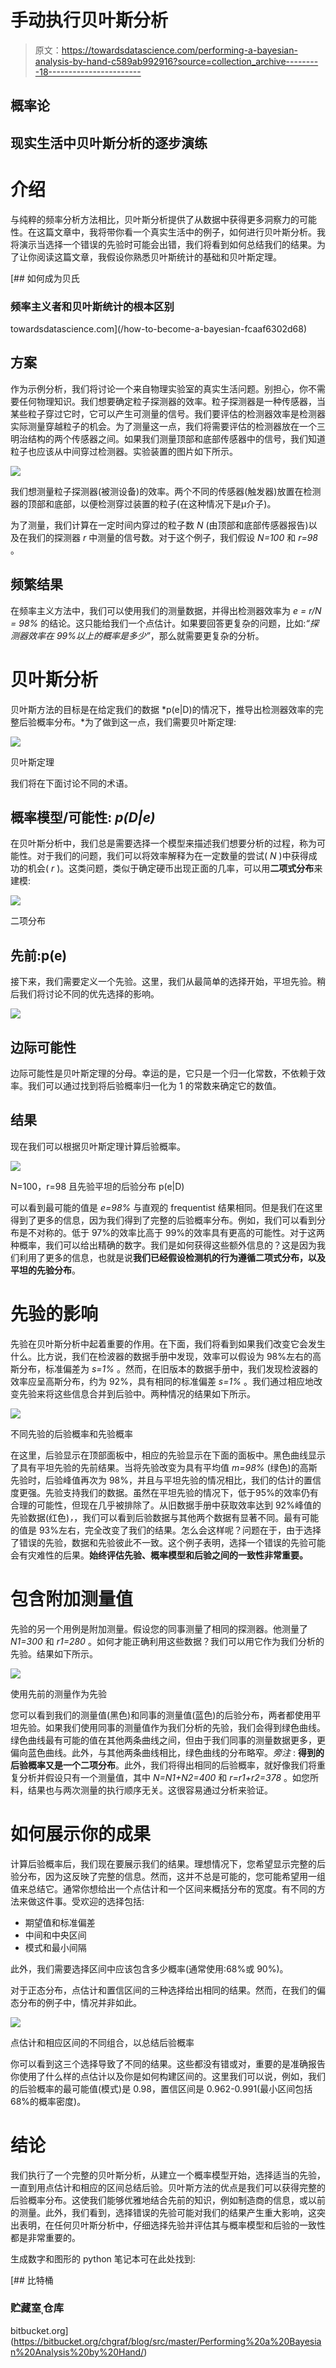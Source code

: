 # 手动执行贝叶斯分析

> 原文：<https://towardsdatascience.com/performing-a-bayesian-analysis-by-hand-c589ab992916?source=collection_archive---------18----------------------->

## 概率论

## 现实生活中贝叶斯分析的逐步演练

# 介绍

与纯粹的频率分析方法相比，贝叶斯分析提供了从数据中获得更多洞察力的可能性。在这篇文章中，我将带你看一个真实生活中的例子，如何进行贝叶斯分析。我将演示当选择一个错误的先验时可能会出错，我们将看到如何总结我们的结果。为了让你阅读这篇文章，我假设你熟悉贝叶斯统计的基础和贝叶斯定理。

[](/how-to-become-a-bayesian-fcaaf6302d68) [## 如何成为贝氏

### 频率主义者和贝叶斯统计的根本区别

towardsdatascience.com](/how-to-become-a-bayesian-fcaaf6302d68) 

## 方案

作为示例分析，我们将讨论一个来自物理实验室的真实生活问题。别担心，你不需要任何物理知识。我们想要确定粒子探测器的效率。粒子探测器是一种传感器，当某些粒子穿过它时，它可以产生可测量的信号。我们要评估的检测器效率是检测器实际测量穿越粒子的机会。为了测量这一点，我们将需要评估的检测器放在一个三明治结构的两个传感器之间。如果我们测量顶部和底部传感器中的信号，我们知道粒子也应该从中间穿过检测器。实验装置的图片如下所示。

![](img/c81405e6b39114475d48451233f7e4d2.png)

我们想测量粒子探测器(被测设备)的效率。两个不同的传感器(触发器)放置在检测器的顶部和底部，以便检测穿过装置的粒子(在这种情况下是μ介子)。

为了测量，我们计算在一定时间内穿过的粒子数 *N* (由顶部和底部传感器报告)以及在我们的探测器 *r* 中测量的信号数。对于这个例子，我们假设 *N=100* 和 *r=98* 。

## 频繁结果

在频率主义方法中，我们可以使用我们的测量数据，并得出检测器效率为 *e = r/N = 98%* 的结论。这只能给我们一个点估计。如果要回答更复杂的问题，比如:*“探测器效率在 99%以上的概率是多少”*，那么就需要更复杂的分析。

# 贝叶斯分析

贝叶斯方法的目标是在给定我们的数据 *p(e|D)的情况下，推导出检测器效率的完整后验概率分布。*为了做到这一点，我们需要贝叶斯定理:

![](img/a1985956cbdf8b18706cfc0b6bd13608.png)

贝叶斯定理

我们将在下面讨论不同的术语。

## 概率模型/可能性: *p(D|e)*

在贝叶斯分析中，我们总是需要选择一个模型来描述我们想要分析的过程，称为可能性。对于我们的问题，我们可以将效率解释为在一定数量的尝试( *N* )中获得成功的机会( *r* )。这类问题，类似于确定硬币出现正面的几率，可以用**二项式分布**来建模:

![](img/45a5acd067ea526f5daf1aa1a59fbe1a.png)

二项分布

## 先前:p(e)

接下来，我们需要定义一个先验。这里，我们从最简单的选择开始，平坦先验。稍后我们将讨论不同的优先选择的影响。

![](img/94d654e721636dd5f6585bcb986b272e.png)

## 边际可能性

边际可能性是贝叶斯定理的分母。幸运的是，它只是一个归一化常数，不依赖于效率。我们可以通过找到将后验概率归一化为 1 的常数来确定它的数值。

## 结果

现在我们可以根据贝叶斯定理计算后验概率。

![](img/1de393da17bdf54a1972cde4b922a736.png)

N=100，r=98 且先验平坦的后验分布 p(e|D)

可以看到最可能的值是 *e=98%* 与直观的 frequentist 结果相同。但是我们在这里得到了更多的信息，因为我们得到了完整的后验概率分布。例如，我们可以看到分布是不对称的。低于 97%的效率比高于 99%的效率具有更高的可能性。对于这两种概率，我们可以给出精确的数字。我们是如何获得这些额外信息的？这是因为我们利用了更多的信息，也就是说**我们已经假设检测机的行为遵循二项式分布，以及平坦的先验分布**。

# 先验的影响

先验在贝叶斯分析中起着重要的作用。在下面，我们将看到如果我们改变它会发生什么。比方说，我们在检波器的数据手册中发现，效率可以假设为 98%左右的高斯分布，标准偏差为 *s=1%* 。然而，在旧版本的数据手册中，我们发现检波器的效率应呈高斯分布，约为 92%，具有相同的标准偏差 *s=1%* 。我们通过相应地改变先验来将这些信息合并到后验中。两种情况的结果如下所示。

![](img/2c94b3a9f8e299865a05ed71093dd139.png)

不同先验的后验概率和先验概率

在这里，后验显示在顶部面板中，相应的先验显示在下面的面板中。黑色曲线显示了具有平坦先验的先前结果。当将先验改变为具有平均值 *m=98%* (绿色)的高斯先验时，后验峰值再次为 98%，并且与平坦先验的情况相比，我们的估计的置信度更强。先验支持我们的数据。虽然在平坦先验的情况下，低于95%的效率仍有合理的可能性，但现在几乎被排除了。从旧数据手册中获取效率达到 92%峰值的先验数据(红色)*，*，我们可以看到后验数据与其他两个数据有显著不同。最有可能的值是 93%左右，完全改变了我们的结果。怎么会这样呢？问题在于，由于选择了错误的先验，数据和先验彼此不一致。这个例子表明，选择一个错误的先验可能会有灾难性的后果。**始终评估先验、概率模型和后验之间的一致性非常重要。**

# 包含附加测量值

先验的另一个用例是附加测量。假设您的同事测量了相同的探测器。他测量了 *N1=300* 和 *r1=280* 。如何才能正确利用这些数据？我们可以用它作为我们分析的先验。结果如下所示。

![](img/f3b545adf530388686b201177ee3d99b.png)

使用先前的测量作为先验

您可以看到我们的测量值(黑色)和同事的测量值(蓝色)的后验分布，两者都使用平坦先验。如果我们使用同事的测量值作为我们分析的先验，我们会得到绿色曲线。绿色曲线最有可能的值在其他两条曲线之间，但由于我们同事的测量数据更多，更偏向蓝色曲线。此外，与其他两条曲线相比，绿色曲线的分布略窄。*旁注* : **得到的后验概率又是一个二项分布**。此外，我们将得出相同的后验概率，就好像我们将重复分析并假设只有一个测量值，其中 *N=N1+N2=400* 和 *r=r1+r2=378* 。如您所料，结果也与两次测量的执行顺序无关。这很容易通过分析来验证。

# 如何展示你的成果

计算后验概率后，我们现在要展示我们的结果。理想情况下，您希望显示完整的后验分布，因为这反映了完整的信息。然而，这并不总是可能的，您可能希望用一组值来总结它。通常你想给出一个点估计和一个区间来概括分布的宽度。有不同的方法来做这件事。受欢迎的选择包括:

*   期望值和标准偏差
*   中间和中央区间
*   模式和最小间隔

此外，我们需要选择区间中应该包含多少概率(通常使用:68%或 90%)。

对于正态分布，点估计和置信区间的三种选择给出相同的结果。然而，在我们的偏态分布的例子中，情况并非如此。

![](img/56a44f7334be72f318cbd1628a3a6a13.png)

点估计和相应区间的不同组合，以总结后验概率

你可以看到这三个选择导致了不同的结果。这些都没有错或对，重要的是准确报告你使用了什么样的点估计以及你是如何构建区间的。这里我们可以说，例如，我们的后验概率的最可能值(模式)是 0.98，置信区间是 0.962-0.991(最小区间包括 68%的概率密度)。

# 结论

我们执行了一个完整的贝叶斯分析，从建立一个概率模型开始，选择适当的先验，一直到用点估计和相应的区间总结后验。贝叶斯方法的优点是我们可以获得完整的后验概率分布。这使我们能够优雅地结合先前的知识，例如制造商的信息，或以前的测量。此外，我们看到，选择错误的先验可能对我们的结果产生重大影响，这突出表明，在任何贝叶斯分析中，仔细选择先验并评估其与概率模型和后验的一致性都是非常重要的。

生成数字和图形的 python 笔记本可在此处找到:

 [## 比特桶

### 贮藏室ˌ仓库

bitbucket.org](https://bitbucket.org/chgraf/blog/src/master/Performing%20a%20Bayesian%20Analysis%20by%20Hand/)